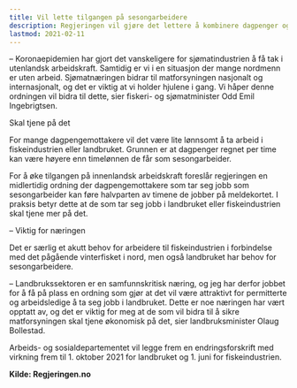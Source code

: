 ```yaml
---
title: Vil lette tilgangen på sesongarbeidere
description: Regjeringen vil gjøre det lettere å kombinere dagpenger og sesongarbeid i fiskeindustrien og landbruket.
lastmod: 2021-02-11
---
```


– Koronaepidemien har gjort det vanskeligere for sjømatindustrien å få tak i utenlandsk arbeidskraft.
Samtidig er vi i en situasjon der mange nordmenn er uten arbeid.
Sjømatnæringen bidrar til matforsyningen nasjonalt og internasjonalt, og det er viktig at vi holder hjulene i gang.
Vi håper denne ordningen vil bidra til dette, sier fiskeri- og sjømatminister Odd Emil Ingebrigtsen.

Skal tjene på det

For mange dagpengemottakere vil det være lite lønnsomt å ta arbeid i fiskeindustrien eller landbruket.
Grunnen er at dagpenger regnet per time kan være høyere enn timelønnen de får som sesongarbeider.

For å øke tilgangen på innenlandsk arbeidskraft foreslår regjeringen en midlertidig ordning der dagpengemottakere
som tar seg jobb som sesongarbeider kan føre halvparten av timene de jobber på meldekortet.
I praksis betyr dette at de som tar seg jobb i landbruket eller fiskeindustrien skal tjene mer på det.

– Viktig for næringen

Det er særlig et akutt behov for arbeidere til fiskeindustrien i forbindelse med det pågående vinterfisket i nord, men også landbruket har behov for sesongarbeidere.

– Landbrukssektoren er en samfunnskritisk næring, og jeg har derfor jobbet for å få på plass en ordning som gjør
at det vil være attraktivt for permitterte og arbeidsledige å ta seg jobb i landbruket.
Dette er noe næringen har vært opptatt av, og det er viktig for meg at de som vil bidra til å sikre matforsyningen skal tjene økonomisk på det, sier landbruksminister Olaug Bollestad.

Arbeids- og sosialdepartementet vil legge frem en endringsforskrift med virkning frem til 1. oktober 2021 for landbruket og 1. juni for fiskeindustrien.

**Kilde: Regjeringen.no**